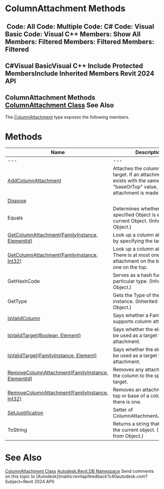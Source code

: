 # ColumnAttachment Methods

﻿
 Code: All Code: Multiple Code: C# Code: Visual Basic Code: Visual C++  Members: Show All Members: Filtered Members: Filtered Members: Filtered   
---  
C#Visual BasicVisual C++
Include Protected MembersInclude Inherited Members
Revit 2024 API  
---  
ColumnAttachment Methods  
[ColumnAttachment Class](848a6cb6-c6cf-584c-eb24-5a91b9d3261d.md "ColumnAttachment Class") See Also  
---  
The [ColumnAttachment](848a6cb6-c6cf-584c-eb24-5a91b9d3261d.md "ColumnAttachment Class") type exposes the following members.
# Methods
| Name | Description |
| --- | --- |
| --- | --- | --- |
| [AddColumnAttachment](27944249-fe98-f6ef-ba85-6408535b2d0b.md "AddColumnAttachment Method") | Attaches the column to the target. If an attachment already exists with the same "baseOrTop" value, no attachment is made. |
| [Dispose](17052fbb-c1be-6a0e-229b-7317b22cdb2b.md "Dispose Method") |
| Equals | Determines whether the specified Object is equal to the current Object. (Inherited from Object.) |
| [GetColumnAttachment(FamilyInstance, ElementId)](15a48a2f-e0b1-f820-3c72-bc6daf8ff662.md "GetColumnAttachment Method \(FamilyInstance, ElementId\)") | Look up a column attachment by specifying the target id. |
| [GetColumnAttachment(FamilyInstance, Int32)](2cf91eab-b1ab-f6e1-8816-23146ded3484.md "GetColumnAttachment Method \(FamilyInstance, Int32\)") | Look up a column attachment. There is at most one attachment on the base and one on the top. |
| GetHashCode | Serves as a hash function for a particular type.  (Inherited from Object.) |
| GetType | Gets the Type of the current instance. (Inherited from Object.) |
| [IsValidColumn](7e0f712b-2b3a-6f2e-dd87-1e32383cc0e0.md "IsValidColumn Method") | Says whether a FamilyInstance supports column attachments. |
| [IsValidTarget(Boolean, Element)](667421da-a275-dc4b-93ea-92eb921878a4.md "IsValidTarget Method \(Boolean, Element\)") | Says whether the element can be used as a target for a new attachment. |
| [IsValidTarget(FamilyInstance, Element)](930335df-a9b3-d76c-1080-61cfb0d8ef2d.md "IsValidTarget Method \(FamilyInstance, Element\)") | Says whether the element can be used as a target for a new attachment. |
| [RemoveColumnAttachment(FamilyInstance, ElementId)](685266c2-e945-6769-80fc-a674bb874615.md "RemoveColumnAttachment Method \(FamilyInstance, ElementId\)") | Removes any attachment of the column to the specified target. |
| [RemoveColumnAttachment(FamilyInstance, Int32)](bd8558bc-0436-235b-3a2f-a8d154059ea6.md "RemoveColumnAttachment Method \(FamilyInstance, Int32\)") | Removes an attachment at the top or base of a column, if there is one. |
| [SetJustification](ce661be1-02e4-b35a-bb5a-6987b3675f28.md "SetJustification Method") | Setter of ColumnAttachmentJustification |
| ToString | Returns a string that represents the current object. (Inherited from Object.) |

# See Also
[ColumnAttachment Class](848a6cb6-c6cf-584c-eb24-5a91b9d3261d.md "ColumnAttachment Class")
[Autodesk.Revit.DB Namespace](87546ba7-461b-c646-cbb1-2cb8f5bff8b2.md "Autodesk.Revit.DB Namespace")
Send comments on this topic to [Autodesk](mailto:revitapifeedback%40autodesk.com?Subject=Revit 2024 API)